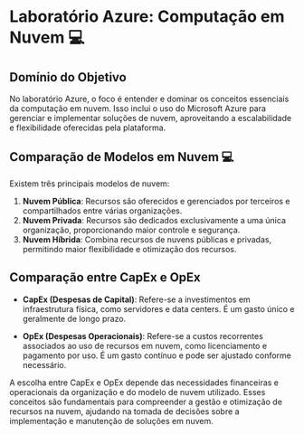 # Laboratório Azure: Computação em Nuvem 💻

## Domínio do Objetivo

No laboratório Azure, o foco é entender e dominar os conceitos essenciais da computação em nuvem. Isso inclui o uso do Microsoft Azure para gerenciar e implementar soluções de nuvem, aproveitando a escalabilidade e flexibilidade oferecidas pela plataforma.

## Comparação de Modelos em Nuvem 💻

Existem três principais modelos de nuvem:

1. **Nuvem Pública**: Recursos são oferecidos e gerenciados por terceiros e compartilhados entre várias organizações.
2. **Nuvem Privada**: Recursos são dedicados exclusivamente a uma única organização, proporcionando maior controle e segurança.
3. **Nuvem Híbrida**: Combina recursos de nuvens públicas e privadas, permitindo maior flexibilidade e otimização dos recursos.

## Comparação entre CapEx e OpEx

- **CapEx (Despesas de Capital)**: Refere-se a investimentos em infraestrutura física, como servidores e data centers. É um gasto único e geralmente de longo prazo.

- **OpEx (Despesas Operacionais)**: Refere-se a custos recorrentes associados ao uso de recursos em nuvem, como licenciamento e pagamento por uso. É um gasto contínuo e pode ser ajustado conforme necessário.

A escolha entre CapEx e OpEx depende das necessidades financeiras e operacionais da organização e do modelo de nuvem utilizado.
Esses conceitos são fundamentais para compreender a gestão e otimização de recursos na nuvem, ajudando na tomada de decisões sobre a implementação e manutenção de soluções em nuvem.

